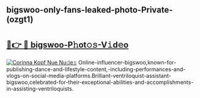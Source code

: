 ## bigswoo-only-fans​-leaked-photo​-Private-(ozgt1)


# <h2><a href="https://mediaupload.pro?title=bigswoo&ref=git">🔗👉 🔴 bigswoo-P𝚑ot𝚘𝚜-V𝚒d𝚎o</a></h2>

[![Corinna Kopf Nue Nu𝚍e𝚜](https://i.imgur.com/0qMVB7G.gif)](https://mediaupload.pro?title=bigswoo&ref=git)
Online-influencer-bigswoo,known-for-publishing-dance-and-lifestyle-content,-including-performances-and-vlogs-on-social-media-platforms.Brilliant-ventriloquist-assistant-bigswoo,celebrated-for-their-exceptional-abilities-and-accomplishments-in-assisting-ventriloquists.  